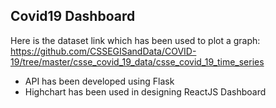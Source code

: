 ## Covid19 Dashboard 

Here is the dataset link which has been used to plot a graph:
https://github.com/CSSEGISandData/COVID-19/tree/master/csse_covid_19_data/csse_covid_19_time_series

- API has been developed using Flask
- Highchart has been used in designing ReactJS Dashboard
